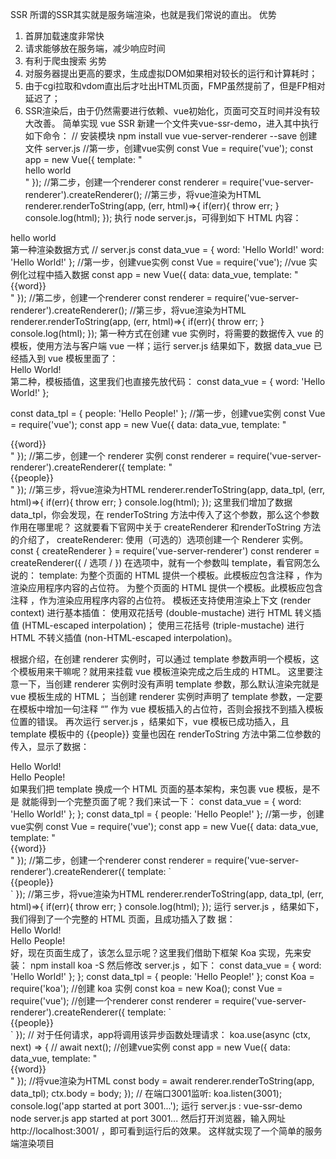 SSR
所谓的SSR其实就是服务端渲染，也就是我们常说的直出。
优势
1. ⾸屏加载速度⾮常快
2. 请求能够放在服务端，减少响应时间
3. 有利于爬⾍搜索
劣势
1. 对服务器提出更⾼的要求，⽣成虚拟DOM如果相对较⻓的运⾏和计算耗时；
2. 由于cgi拉取和vdom直出后才吐出HTML⻚⾯，FMP虽然提前了，但是FP相对延迟了；
3. SSR渲染后，由于仍然需要进⾏依赖、vue初始化，⻚⾯可交互时间并没有较⼤改善。
简单实现 vue SSR
新建⼀个⽂件夹vue-ssr-demo，进⼊其中执⾏如下命令：
// 安装模块
npm install vue vue-server-renderer --save
创建⽂件 server.js
//第⼀步，创建vue实例
const Vue = require('vue');
const app = new Vue({
template: "<div>hello world</div>"
});
//第⼆步，创建⼀个renderer
const renderer = require('vue-server-renderer').createRenderer();
//第三步，将vue渲染为HTML
renderer.renderToString(app, (err, html)=>{
if(err){
 throw err;
 }
console.log(html);
});
执⾏ node server.js，可得到如下 HTML 内容：
<div data-server-rendered="true">hello world</div>
第⼀种渲染数据⽅式
// server.js
const data_vue = {
word: 'Hello World!'
word: 'Hello World!'
};
//第⼀步，创建vue实例
const Vue = require('vue');
//vue 实例化过程中插⼊数据
const app = new Vue({
    data: data_vue,
    template: "<div>{{word}}</div>"
});
//第⼆步，创建⼀个renderer
const renderer = require('vue-server-renderer').createRenderer();
//第三步，将vue渲染为HTML
renderer.renderToString(app, (err, html)=>{
if(err){
 throw err;
 }
console.log(html);
}); 
第⼀种⽅式在创建 vue 实例时，将需要的数据传⼊ vue 的模板，使⽤⽅法与客户端
vue ⼀样；运⾏ server.js 结果如下，数据 data_vue 已经插⼊到 vue 模板⾥⾯了：
<div data-server-rendered="true">Hello World!</div>
第⼆种，模板插值，这⾥我们也直接先放代码：
const data_vue = {
    word: 'Hello World!'
};

const data_tpl = {
people: 'Hello People!'
};
//第⼀步，创建vue实例
const Vue = require('vue');
const app = new Vue({
data: data_vue,
template: "<div>{{word}}</div>"
});
//第⼆步，创建⼀个 renderer 实例
const renderer = require('vue-server-renderer').createRenderer({
template: "<!--vue-ssr-outlet--><div>{{people}}</div>"
});
//第三步，将vue渲染为HTML
renderer.renderToString(app, data_tpl, (err, html)=>{
if(err){
 throw err;
 }
console.log(html);
});
这⾥我们增加了数据 data_tpl，你会发现，在 renderToString ⽅法中传⼊了这个参数，那么这个参数作⽤在哪⾥呢？
这就要看下官⽹中关于 createRenderer 和renderToString ⽅法的介绍了，
createRenderer: 使⽤（可选的）选项创建⼀个 Renderer 实例。 const {
createRenderer } = require('vue-server-renderer') const renderer =
createRenderer({ / 选项 / }) 在选项中，就有⼀个参数叫 template，看官⽹怎么说的：
template: 为整个⻚⾯的 HTML 提供⼀个模板。此模板应包含注释 <!--vue-ssr￾outlet-->，作为渲染应⽤程序内容的占位符。
为整个⻚⾯的 HTML 提供⼀个模板。此模板应包含注释 <!--vue-ssr-outlet-->，作为渲染应⽤程序内容的占位符。
模板还⽀持使⽤渲染上下⽂ (render context) 进⾏基本插值：
使⽤双花括号 (double-mustache) 进⾏ HTML 转义插值 (HTML-escaped
interpolation)；
使⽤三花括号 (triple-mustache) 进⾏ HTML 不转义插值 (non-HTML-escaped
interpolation)。

根据介绍，在创建 renderer 实例时，可以通过 template 参数声明⼀个模板，这个模板⽤来⼲嘛呢？就⽤来挂载 vue 模板渲染完成之后⽣成的 HTML。
这⾥要注意⼀下，当创建 renderer 实例时没有声明 template 参数，那么默认渲染完就是 vue 模板⽣成的 HTML；
当创建 renderer 实例时声明了 template 参数，⼀定要在模板中增加⼀句注释 “” 作为 vue 模板插⼊的占位符，否则会报找不到插⼊模板位置的错误。
再次运⾏ server.js ，结果如下，vue 模板已成功插⼊，且 template 模板中的
{{people}} 变量也因在 renderToString ⽅法中第⼆位参数的传⼊，显示了数据：
<div data-server-rendered="true">Hello World!</div><div>Hello
People!</div>
如果我们把 template 换成⼀个 HTML ⻚⾯的基本架构，来包裹 vue 模板，是不是
就能得到⼀个完整⻚⾯了呢？我们来试⼀下：
const data_vue = {
word: 'Hello World!'
};
};
const data_tpl = {
people: 'Hello People!'
};
//第⼀步，创建vue实例
const Vue = require('vue');
const app = new Vue({
data: data_vue,
template: "<div>{{word}}</div>"
});
//第⼆步，创建⼀个renderer
const renderer = require('vue-server-renderer').createRenderer({
template: `<!DOCTYPE html>
 <html lang="en">
 <head><title>Hello</title></head>
 <body>
 <!--vue-ssr-outlet--><div>{{people}}</div>
 </body>
 </html>`
});
//第三步，将vue渲染为HTML
renderer.renderToString(app, data_tpl, (err, html)=>{
if(err){
 throw err;
 }
console.log(html);
});
运⾏ server.js ，结果如下，我们得到了⼀个完整的 HTML ⻚⾯，且成功插⼊了数
据：
<!DOCTYPE html>
<html lang="en"> <head><title>Hello</title></head> <body> <div data-server-rendered="true">Hello World!</div><div>Hello
People!</div>
</body>
</html>
好，现在⻚⾯⽣成了，该怎么显示呢？这⾥我们借助下框架 Koa 实现，先来安
装：
npm install koa -S
然后修改 server.js ，如下：
const data_vue = {
word: 'Hello World!'
};
};
const data_tpl = {
people: 'Hello People!'
};
const Koa = require('koa');
//创建 koa 实例
const koa = new Koa();
const Vue = require('vue');
//创建⼀个renderer
const renderer = require('vue-server-renderer').createRenderer({
template: `<!DOCTYPE html>
 <html lang="en">
 <head><title>Hello</title></head>
 <body>
 <!--vue-ssr-outlet--><div>{{people}}</div>
 </body>
 </html>`
});
// 对于任何请求，app将调⽤该异步函数处理请求：
koa.use(async (ctx, next) => {
// await next();
//创建vue实例
const app = new Vue({
 data: data_vue,
 template: "<div>{{word}}</div>"
 });
//将vue渲染为HTML
const body = await renderer.renderToString(app, data_tpl);
 ctx.body = body;
});
// 在端⼝3001监听:
koa.listen(3001);
console.log('app started at port 3001...');
运⾏ server.js :
 vue-ssr-demo node server.js
app started at port 3001...
然后打开浏览器，输⼊⽹址 http://localhost:3001/ ，即可看到运⾏后的效果。
这样就实现了⼀个简单的服务端渲染项⽬
